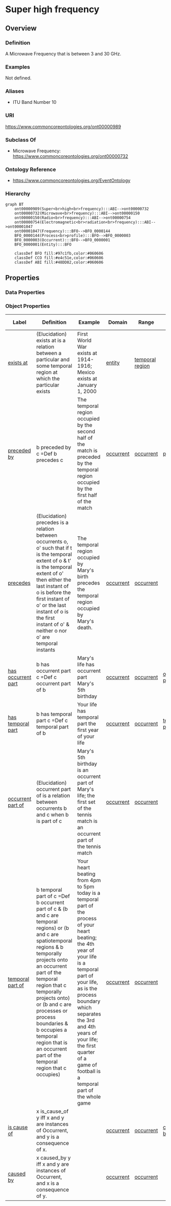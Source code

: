 # Super high frequency

## Overview

### Definition
A Microwave Frequency that is between 3 and 30 GHz.

### Examples
Not defined.

### Aliases
- ITU Band Number 10

### URI
https://www.commoncoreontologies.org/ont00000989

### Subclass Of
- Microwave Frequency: https://www.commoncoreontologies.org/ont00000732

### Ontology Reference
- https://www.commoncoreontologies.org/EventOntology

### Hierarchy
```mermaid
graph BT
    ont00000989(Super<br>high<br>frequency):::ABI-->ont00000732
    ont00000732(Microwave<br>frequency):::ABI-->ont00000150
    ont00000150(Radio<br>frequency):::ABI-->ont00000754
    ont00000754(Electromagnetic<br>radiation<br>frequency):::ABI-->ont00001047
    ont00001047(Frequency):::BFO-->BFO_0000144
    BFO_0000144(Process<br>profile):::BFO-->BFO_0000003
    BFO_0000003(Occurrent):::BFO-->BFO_0000001
    BFO_0000001(Entity):::BFO
    
    classDef BFO fill:#97c1fb,color:#060606
    classDef CCO fill:#e4c51e,color:#060606
    classDef ABI fill:#48DD82,color:#060606
```

## Properties
### Data Properties
### Object Properties
| Label | Definition | Example | Domain | Range | Inverse Of |
|-------|------------|---------|--------|-------|------------|
| [exists at](https://www.commoncoreontologies.org/ont00001819) | (Elucidation) exists at is a relation between a particular and some temporal region at which the particular exists | First World War exists at 1914-1916; Mexico exists at January 1, 2000 | [entity](http://purl.obolibrary.org/obo/BFO_0000001) | [temporal region](http://purl.obolibrary.org/obo/BFO_0000008) | []([]) |
| [preceded by](https://www.commoncoreontologies.org/ont00001819) | b preceded by c =Def b precedes c | The temporal region occupied by the second half of the match is preceded by the temporal region occupied by the first half of the match | [occurrent](http://purl.obolibrary.org/obo/BFO_0000003) | [occurrent](http://purl.obolibrary.org/obo/BFO_0000003) | [precedes](http://purl.obolibrary.org/obo/BFO_0000063) |
| [precedes](https://www.commoncoreontologies.org/ont00001819) | (Elucidation) precedes is a relation between occurrents o, o' such that if t is the temporal extent of o & t' is the temporal extent of o' then either the last instant of o is before the first instant of o' or the last instant of o is the first instant of o' & neither o nor o' are temporal instants | The temporal region occupied by Mary's birth precedes the temporal region occupied by Mary's death. | [occurrent](http://purl.obolibrary.org/obo/BFO_0000003) | [occurrent](http://purl.obolibrary.org/obo/BFO_0000003) | []([]) |
| [has occurrent part](https://www.commoncoreontologies.org/ont00001819) | b has occurrent part c =Def c occurrent part of b | Mary's life has occurrent part Mary's 5th birthday | [occurrent](http://purl.obolibrary.org/obo/BFO_0000003) | [occurrent](http://purl.obolibrary.org/obo/BFO_0000003) | [occurrent part of](http://purl.obolibrary.org/obo/BFO_0000132) |
| [has temporal part](https://www.commoncoreontologies.org/ont00001819) | b has temporal part c =Def c temporal part of b | Your life has temporal part the first year of your life | [occurrent](http://purl.obolibrary.org/obo/BFO_0000003) | [occurrent](http://purl.obolibrary.org/obo/BFO_0000003) | [temporal part of](http://purl.obolibrary.org/obo/BFO_0000139) |
| [occurrent part of](https://www.commoncoreontologies.org/ont00001819) | (Elucidation) occurrent part of is a relation between occurrents b and c when b is part of c | Mary's 5th birthday is an occurrent part of Mary's life; the first set of the tennis match is an occurrent part of the tennis match | [occurrent](http://purl.obolibrary.org/obo/BFO_0000003) | [occurrent](http://purl.obolibrary.org/obo/BFO_0000003) | []([]) |
| [temporal part of](https://www.commoncoreontologies.org/ont00001819) | b temporal part of c =Def b occurrent part of c & (b and c are temporal regions) or (b and c are spatiotemporal regions & b temporally projects onto an occurrent part of the temporal region that c temporally projects onto) or (b and c are processes or process boundaries & b occupies a temporal region that is an occurrent part of the temporal region that c occupies) | Your heart beating from 4pm to 5pm today is a temporal part of the process of your heart beating; the 4th year of your life is a temporal part of your life, as is the process boundary which separates the 3rd and 4th years of your life; the first quarter of a game of football is a temporal part of the whole game | [occurrent](http://purl.obolibrary.org/obo/BFO_0000003) | [occurrent](http://purl.obolibrary.org/obo/BFO_0000003) | []([]) |
| [is cause of](https://www.commoncoreontologies.org/ont00001819) | x is_cause_of y iff x and y are instances of Occurrent, and y is a consequence of x. |  | [occurrent](http://purl.obolibrary.org/obo/BFO_0000003) | [occurrent](http://purl.obolibrary.org/obo/BFO_0000003) | [caused by](https://www.commoncoreontologies.org/ont00001819) |
| [caused by](https://www.commoncoreontologies.org/ont00001819) | x caused_by y iff x and y are instances of Occurrent, and x is a consequence of y. |  | [occurrent](http://purl.obolibrary.org/obo/BFO_0000003) | [occurrent](http://purl.obolibrary.org/obo/BFO_0000003) | []([]) |
